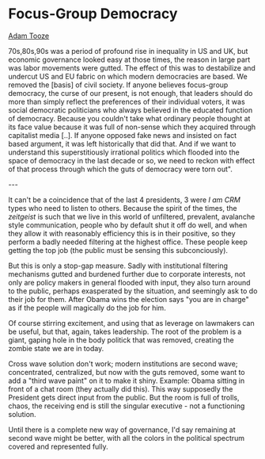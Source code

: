 # Focus-Group Democracy

[Adam Tooze](https://youtu.be/cEfidHcITVE?t=748)

70s,80s,90s was a period of profound rise in inequality in US and UK,
but economic governance looked easy at those times, the reason in
large part was labor movements were gutted. The effect of this was to
destabilize and undercut US and EU fabric on which modern democracies
are based. We removed the [basis] of civil society. If anyone believes
focus-group democracy, the curse of our present, is not enough, that
leaders should do more than simply reflect the preferences of their
individual voters, it was social democratic politicians who always
believed in the educated function of democracy. Because you couldn't
take what ordinary people thought at its face value because it was
full of non-sense which they acquired through capitalist media
[..]. If anyone opposed fake news and insisted on fact based argument,
it was left historically that did that. And if we want to understand
this superstitiously irrational politics which flooded into the space
of democracy in the last decade or so, we need to reckon with effect
of that process through which the guts of democracy were torn out".

*---*

It can't be a coincidence that of the last 4 presidents, 3 were *I am
CRM* types who need to listen to others. Because the spirit of the
times, the *zeitgeist* is such that we live in this world of
unfiltered, prevalent, avalanche style communication, people who by
default shut it off do well, and when they allow it with reasonably
efficiency this is in their positive, so they perform a badly needed
filtering at the highest office. These people keep getting the top job
(the public must be sensing this subconciously).

But this is only a stop-gap measure. Sadly with institutional
filtering mechanisms gutted and burdened further due to corporate
interests, not only are policy makers in general flooded with input,
they also turn around to the public, perhaps exasperated by the
situation, and seemingly ask to do their job for them. After Obama
wins the election says "you are in charge" as if the people will
magically do the job for him.

Of course stirring excitement, and using that as leverage on lawmakers
can be useful, but that, again, takes leadership. The root of the
problem is a giant, gaping hole in the body politick that was removed,
creating the zombie state we are in today. 

Cross wave solution don't work; modern institutions are second wave;
concentrated, centralized, but now with the guts removed, some want to
add a "third wave paint" on it to make it shiny. Example: Obama
sitting in front of a chat room (they actually did this). This way
supposedly the President gets direct input from the public. But the
room is full of trolls, chaos, the receiving end is still the singular
executive - not a functioning solution. 

Until there is a complete new way of governance, I'd say remaining at
second wave might be better, with all the colors in the political
spectrum covered and represented fully.

